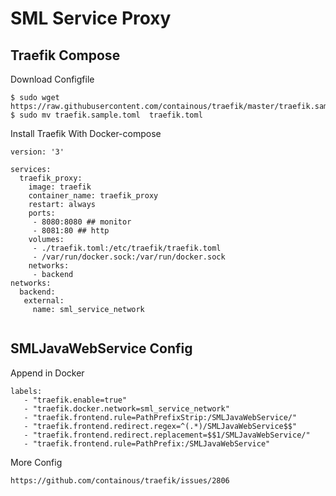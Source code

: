 # SML Service Proxy

## Traefik Compose

Download Configfile
```
$ sudo wget https://raw.githubusercontent.com/containous/traefik/master/traefik.sample.toml  
$ sudo mv traefik.sample.toml  traefik.toml 
```

Install Traefik With Docker-compose

```
version: '3'

services:
  traefik_proxy:
    image: traefik
    container_name: traefik_proxy
    restart: always
    ports:
     - 8080:8080 ## monitor
     - 8081:80 ## http
    volumes:
     - ./traefik.toml:/etc/traefik/traefik.toml
     - /var/run/docker.sock:/var/run/docker.sock
    networks:
     - backend
networks:
  backend:
   external:
     name: sml_service_network
     
```

## SMLJavaWebService Config


Append in Docker
```
labels:
   - "traefik.enable=true"
   - "traefik.docker.network=sml_service_network"
   - "traefik.frontend.rule=PathPrefixStrip:/SMLJavaWebService/"
   - "traefik.frontend.redirect.regex=^(.*)/SMLJavaWebService$$"
   - "traefik.frontend.redirect.replacement=$$1/SMLJavaWebService/"
   - "traefik.frontend.rule=PathPrefix:/SMLJavaWebService"

```

More Config 
```
https://github.com/containous/traefik/issues/2806
```
